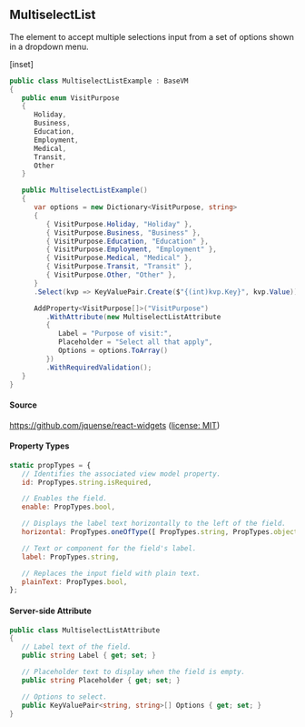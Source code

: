 ﻿## MultiselectList

The element to accept multiple selections input from a set of options shown in a dropdown menu. 

[inset]

```csharp
public class MultiselectListExample : BaseVM
{
   public enum VisitPurpose
   {
      Holiday,
      Business,
      Education,
      Employment,
      Medical,
      Transit,
      Other
   }

   public MultiselectListExample()
   {
      var options = new Dictionary<VisitPurpose, string>
      {
         { VisitPurpose.Holiday, "Holiday" },
         { VisitPurpose.Business, "Business" },
         { VisitPurpose.Education, "Education" },
         { VisitPurpose.Employment, "Employment" },
         { VisitPurpose.Medical, "Medical" },
         { VisitPurpose.Transit, "Transit" },
         { VisitPurpose.Other, "Other" },
      }
      .Select(kvp => KeyValuePair.Create($"{(int)kvp.Key}", kvp.Value));

      AddProperty<VisitPurpose[]>("VisitPurpose")
         .WithAttribute(new MultiselectListAttribute
         {
            Label = "Purpose of visit:",
            Placeholder = "Select all that apply",
            Options = options.ToArray()
         })
         .WithRequiredValidation();
   }
}
```

#### Source

https://github.com/jquense/react-widgets ([license: MIT](https://github.com/jquense/react-widgets/blob/master/LICENSE.md))

#### Property Types

```jsx
static propTypes = {
   // Identifies the associated view model property.
   id: PropTypes.string.isRequired,

   // Enables the field.
   enable: PropTypes.bool,

   // Displays the label text horizontally to the left of the field.      
   horizontal: PropTypes.oneOfType([ PropTypes.string, PropTypes.object ]),

   // Text or component for the field's label.      
   label: PropTypes.string,

   // Replaces the input field with plain text.
   plainText: PropTypes.bool,
};
```

#### Server-side Attribute

```csharp
public class MultiselectListAttribute
{
   // Label text of the field.
   public string Label { get; set; }

   // Placeholder text to display when the field is empty.
   public string Placeholder { get; set; }

   // Options to select.
   public KeyValuePair<string, string>[] Options { get; set; }
}
```